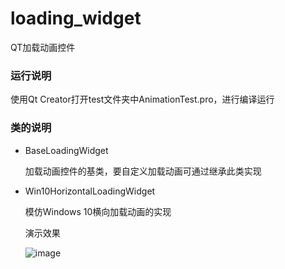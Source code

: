 # loading_widget
QT加载动画控件

### 运行说明

使用Qt Creator打开test文件夹中AnimationTest.pro，进行编译运行

### 类的说明

- BaseLoadingWidget

  加载动画控件的基类，要自定义加载动画可通过继承此类实现

- Win10HorizontalLoadingWidget

  模仿Windows 10横向加载动画的实现

  演示效果

  ![image](https://img-blog.csdnimg.cn/20210126204625605.gif#pic_center)

